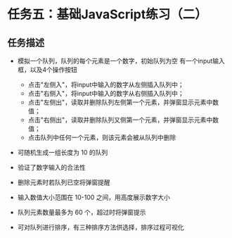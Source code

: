 # 任务五：基础JavaScript练习（二）

## 任务描述

- 模拟一个队列，队列的每个元素是一个数字，初始队列为空
有一个input输入框，以及4个操作按钮

    - 点击"左侧入"，将input中输入的数字从左侧插入队列中；
    - 点击"右侧入"，将input中输入的数字从右侧插入队列中；
    - 点击"左侧出"，读取并删除队列左侧第一个元素，并弹窗显示元素中数值；
    - 点击"右侧出"，读取并删除队列又侧第一个元素，并弹窗显示元素中数值；
    - 点击队列中任何一个元素，则该元素会被从队列中删除

- 可随机生成一组长度为 10 的队列

- 验证了数字输入的合法性

- 删除元素时若队列已空将弹窗提醒

- 输入数值大小范围在 10-100 之间，用高度展示数字大小

- 队列元素数量最多为 60 个，超过时将弹窗提示

- 可对队列进行排序，有三种排序方法供选择，排序过程可视化



